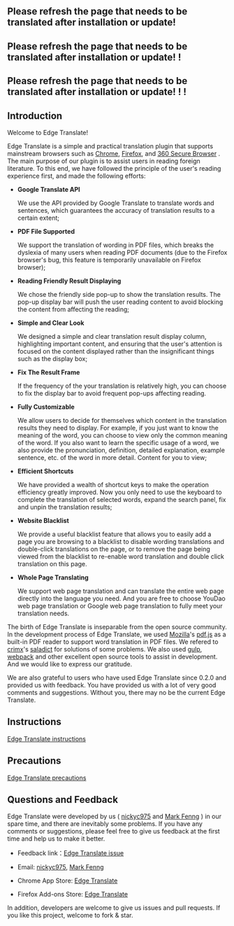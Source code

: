 ## Please refresh the page that needs to be translated after installation or update!

## Please refresh the page that needs to be translated after installation or update! !

## Please refresh the page that needs to be translated after installation or update! ! !

## Introduction

Welcome to Edge Translate!

Edge Translate is a simple and practical translation plugin that supports mainstream browsers such as [Chrome](https://chrome.google.com/webstore/detail/bocbaocobfecmglnmeaeppambideimao), [Firefox](https://addons.mozilla.org/en-US/firefox/addon/edge_translate), and [360 Secure Browser](https://ext.se.360.cn/webstore/detail/aajldohlagodeegngemjjgmabejbejli) . The main purpose of our plugin is to assist users in reading foreign literature. To this end, we have followed the principle of the user's reading experience first, and made the following efforts:

* __Google Translate API__ 

  We use the API provided by Google Translate to translate words and sentences, which guarantees the accuracy of translation results to a certain extent;

* __PDF File Supported__ 

  We support the translation of wording in PDF files, which breaks the dyslexia of many users when reading PDF documents (due to the Firefox browser's bug, this feature is temporarily unavailable on Firefox browser);

* __Reading Friendly Result Displaying__ 

  We chose the friendly side pop-up to show the translation results. The pop-up display bar will push the user reading content to avoid blocking the content from affecting the reading;

* __Simple and Clear Look__

  We designed a simple and clear translation result display column, highlighting important content, and ensuring that the user's attention is focused on the content displayed rather than the insignificant things such as the display box;

* __Fix The Result Frame__ 

  If the frequency of the your translation is relatively high, you can choose to fix the display bar to avoid frequent pop-ups affecting reading.

* __Fully Customizable__ 

  We allow users to decide for themselves which content in the translation results they need to display. For example, if you just want to know the meaning of the word, you can choose to view only the common meaning of the word. If you also want to learn the specific usage of a word, we also provide the pronunciation, definition, detailed explanation, example sentence, etc. of the word in more detail. Content for you to view;

* __Efficient Shortcuts__ 

  We have provided a wealth of shortcut keys to make the operation efficiency greatly improved. Now you only need to use the keyboard to complete the translation of selected words, expand the search panel, fix and unpin the translation results;

* __Website Blacklist__ 

  We provide a useful blacklist feature that allows you to easily add a page you are browsing to a blacklist to disable wording translations and double-click translations on the page, or to remove the page being viewed from the blacklist to re-enable word translation and double click translation on this page.

* __Whole Page Translating__ 

  We support web page translation and can translate the entire web page directly into the language you need. And you are free to choose YouDao web page translation or Google web page translation to fully meet your translation needs.

The birth of Edge Translate is inseparable from the open source community. In the development process of Edge Translate, we used [Mozilla](https://github.com/mozilla)'s [pdf.js](https://github.com/mozilla/pdf.js) as a built-in PDF reader to support word translation in PDF files. We refered to [crimx](https://github.com/crimx)'s [saladict](https://github.com/crimx/ext-saladict) for solutions of some problems. We also used [gulp](https://github.com/gulpjs/gulp), [webpack](https://github.com/webpack/webpack) and other excellent open source tools to assist in development. And we would like to express our gratitude.

We are also grateful to users who have used Edge Translate since 0.2.0 and provided us with feedback. You have provided us with a lot of very good comments and suggestions. Without you, there may no be the current Edge Translate.

## Instructions

[Edge Translate instructions](./Instructions.md)

## Precautions

[Edge Translate precautions](./Precautions.md)

## Questions and Feedback

Edge Translate were developed by us ( [nickyc975](https://github.com/nickyc975) and [Mark Fenng](https://github.com/Mark-Fenng) ) in our spare time, and there are inevitably some problems. If you have any comments or suggestions, please feel free to give us feedback at the first time and help us to make it better.

* Feedback link：[Edge Translate issue](https://github.com/EdgeTranslate/EdgeTranslate/issues/new/choose)

* Email: [nickyc975](mailto:chenjinlong2016@outlook.com), [Mark Fenng](mailto:f18846188605@gmail.com)

* Chrome App Store: [Edge Translate](https://chrome.google.com/webstore/detail/%E4%BE%A7%E8%BE%B9%E7%BF%BB%E8%AF%91/bocbaocobfecmglnmeaeppambideimao/reviews)

* Firefox Add-ons Store: [Edge Translate](https://addons.mozilla.org/en-US/firefox/addon/edge_translate/reviews)

In addition, developers are welcome to give us issues and pull requests. If you like this project, welcome to fork & star.